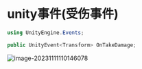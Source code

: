 # unity事件(受伤事件)

```c#
using UnityEngine.Events;

public UnityEvent<Transform> OnTakeDamage;
```

![image-20231111110146078](C:\Users\Eriri\AppData\Roaming\Typora\typora-user-images\image-20231111110146078.png)